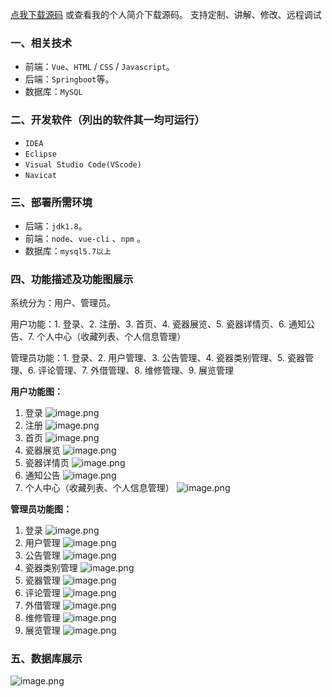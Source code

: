 [点我下载源码](https://www.oneprosol.com/detail/736d1816e19f433082df5282277b7f89) 
或查看我的个人简介下载源码。
支持定制、讲解、修改、远程调试

### 一、相关技术

- 前端：`Vue`、`HTML` / `CSS` / `Javascript`。
- 后端：`Springboot`等。
- 数据库：`MySQL`

### 二、开发软件（列出的软件其一均可运行）

- `IDEA`
- `Eclipse`
- `Visual Studio Code(VScode)`
- `Navicat`

### 三、部署所需环境

- 后端：`jdk1.8`。
- 前端：`node`、`vue-cli` 、`npm`  。
- 数据库：`mysql5.7以上`

### 四、功能描述及功能图展示

系统分为：用户、管理员。

用户功能：1. 登录、2. 注册、3. 首页、4. 瓷器展览、5. 瓷器详情页、6. 通知公告、7. 个人中心（收藏列表、个人信息管理）

管理员功能：1. 登录、2. 用户管理、3. 公告管理、4. 瓷器类别管理、5. 瓷器管理、6. 评论管理、7. 外借管理、8. 维修管理、9. 展览管理

**用户功能图：**

1. 登录
   ![image.png](https://pic.picprosol.com/user_upload/1ca4a16527164fbdbe5588f4023765f3/2024-12-07%2012:52:18_image.png)
2. 注册
   ![image.png](https://pic.picprosol.com/user_upload/1ca4a16527164fbdbe5588f4023765f3/2024-12-07%2012:52:22_image.png)
3. 首页
   ![image.png](https://pic.picprosol.com/user_upload/1ca4a16527164fbdbe5588f4023765f3/2024-12-07%2012:52:28_image.png)
4. 瓷器展览
   ![image.png](https://pic.picprosol.com/user_upload/1ca4a16527164fbdbe5588f4023765f3/2024-12-07%2012:52:38_image.png)
5. 瓷器详情页
   ![image.png](https://pic.picprosol.com/user_upload/1ca4a16527164fbdbe5588f4023765f3/2024-12-07%2012:53:04_image.png)
6. 通知公告
   ![image.png](https://pic.picprosol.com/user_upload/1ca4a16527164fbdbe5588f4023765f3/2024-12-07%2012:53:16_image.png)
7. 个人中心（收藏列表、个人信息管理）
   ![image.png](https://pic.picprosol.com/user_upload/1ca4a16527164fbdbe5588f4023765f3/2024-12-07%2012:53:23_image.png)

**管理员功能图：**

1. 登录
   ![image.png](https://pic.picprosol.com/user_upload/1ca4a16527164fbdbe5588f4023765f3/2024-12-07%2012:53:41_image.png)
2. 用户管理
   ![image.png](https://pic.picprosol.com/user_upload/1ca4a16527164fbdbe5588f4023765f3/2024-12-07%2012:53:36_image.png)
3. 公告管理
   ![image.png](https://pic.picprosol.com/user_upload/1ca4a16527164fbdbe5588f4023765f3/2024-12-07%2012:53:46_image.png)
4. 瓷器类别管理
   ![image.png](https://pic.picprosol.com/user_upload/1ca4a16527164fbdbe5588f4023765f3/2024-12-07%2012:53:51_image.png)
5. 瓷器管理
   ![image.png](https://pic.picprosol.com/user_upload/1ca4a16527164fbdbe5588f4023765f3/2024-12-07%2012:54:15_image.png)
6. 评论管理
   ![image.png](https://pic.picprosol.com/user_upload/1ca4a16527164fbdbe5588f4023765f3/2024-12-07%2012:54:24_image.png)
7. 外借管理
   ![image.png](https://pic.picprosol.com/user_upload/1ca4a16527164fbdbe5588f4023765f3/2024-12-07%2012:54:29_image.png)
8. 维修管理
   ![image.png](https://pic.picprosol.com/user_upload/1ca4a16527164fbdbe5588f4023765f3/2024-12-07%2012:54:34_image.png)
9. 展览管理
   ![image.png](https://pic.picprosol.com/user_upload/1ca4a16527164fbdbe5588f4023765f3/2024-12-07%2012:54:39_image.png)

### 五、数据库展示

![image.png](https://pic.picprosol.com/user_upload/1ca4a16527164fbdbe5588f4023765f3/2024-12-07%2012:55:04_image.png)

